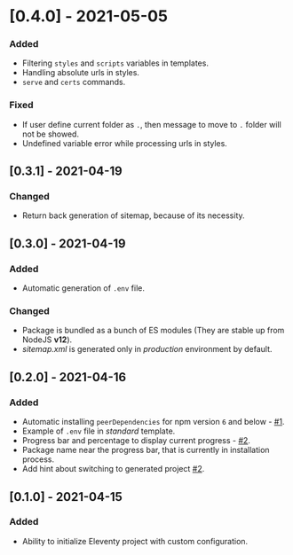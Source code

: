 # [0.4.0] - 2021-05-05

### Added

- Filtering `styles` and `scripts` variables in templates.
- Handling absolute urls in styles.
- `serve` and `certs` commands.

### Fixed

- If user define current folder as `.`, then message to move to `.` folder will not be showed.
- Undefined variable error while processing urls in styles.

## [0.3.1] - 2021-04-19

### Changed

- Return back generation of sitemap, because of its necessity.

## [0.3.0] - 2021-04-19

### Added

- Automatic generation of `.env` file.

### Changed

- Package is bundled as a bunch of ES modules (They are stable up from NodeJS **v12**).
- _sitemap.xml_ is generated only in _production_ environment by default.

## [0.2.0] - 2021-04-16

### Added

- Automatic installing `peerDependencies` for npm version `6` and below - [#1](https://github.com/Halo-Lab/kickin/issues/1).
- Example of `.env` file in _standard_ template.
- Progress bar and percentage to display current progress - [#2](https://github.com/Halo-Lab/kickin/issues/2).
- Package name near the progress bar, that is currently in installation process.
- Add hint about switching to generated project [#2](https://github.com/Halo-Lab/kickin/issues/2).

## [0.1.0] - 2021-04-15

### Added

- Ability to initialize Eleventy project with custom configuration.
